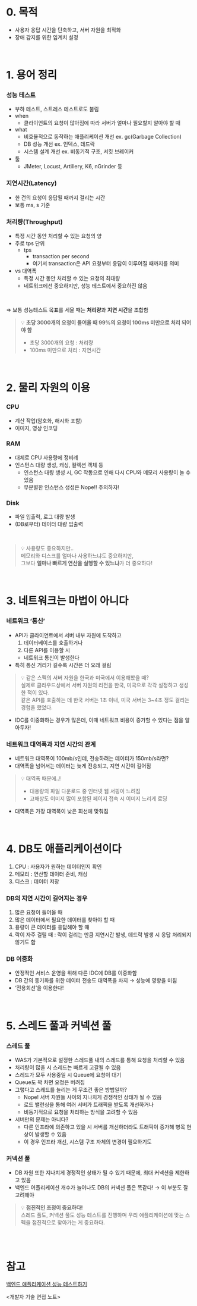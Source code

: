 # 0. 목적
- 사용자 응답 시간을 단축하고, 서버 자원을 최적화
- 장애 감지를 위한 임계치 설정

<br>



# 1. 용어 정리

### **성능 테스트**

- 부하 테스트, 스트레스 테스트로도 불림
- when
    - 클라이언트의 요청이 많아짐에 따라 서버가 얼마나 필요할지 알아야 할 때
- what
    - 비효율적으로 동작하는 애플리케이션 개선 ex. gc(Garbage Collection)
    - DB 성능 개선 ex. 인덱스, 데드락
    - 시스템 설계 개선 ex. 비동기적 구조, 서킷 브레이커
- 툴
    - JMeter, Locust, Artillery, K6, nGrinder 등

### **지연시간(Latency)**

- 한 건의 요청이 응답될 때까지 걸리는 시간
- 보통 ms, s 기준

### **처리량(Throughput)**

- 특정 시간 동안 처리할 수 있는 요청의 양
- 주로 tps 단위
    - tps
        - transaction per second
        - 여기서 transaction은 API 요청부터 응답이 이루어질 때까지를 의미
- vs 대역폭
    - 특정 시간 동안 처리할 수 있는 요청의 최대량
    - 네트워크에선 중요하지만, 성능 테스트에서 중요하진 않음
 
<br>

⇒ 보통 성능테스트 목표를 세울 때는 **처리량**과 **지연 시간**을 조합함  

>💡 **초당 3000개의 요청이 들어올 때 99%의 요청이 100ms 미만으로 처리 되어야 함**
> - 초당 3000개의 요청 : 처리량
> - 100ms 미만으로 처리 : 지연시간

<br>

# 2. 물리 자원의 이용

### CPU

- 계산 작업(암호화, 해시화 포함)
- 이미지, 영상 인코딩

### RAM

- 대체로 CPU 사용량에 정비례
- 인스턴스 대량 생성, 캐싱, 컬렉션 객체 등
    - 인스턴스 대량 생성 시, GC 작동으로 인해 다시 CPU와 메모리 사용량이 늘 수 있음
    - 무분별한 인스턴스 생성은 Nope!! 주의하자!

### Disk

- 파일 입출력, 로그 대량 발생
- (DB로부터) 데이터 대량 입출력

<br>

> 💡 사용량도 중요하지만..  
> 메모리와 디스크를 얼마나 사용하느냐도 중요하지만,  
> 그보다 **얼마나 빠르게 연산을 실행할 수 있느냐**가 더 중요하다!

<br>

# 3. 네트워크는 마법이 아니다

### 네트워크 ‘통신’

- API가 클라이언트에서 서버 내부 자원에 도착하고
    1. 데이터베이스를 호출하거나
    2. 다른 API를 이용할 시
    - 네트워크 통신이 발생한다
- 특히 통신 거리가 길수록 시간은 더 오래 걸림

> 💡 같은 스펙의 서버 자원을 한국과 미국에서 이용해봤을 때?  
> 실제로 클라우드상에서 서버 자원의 리전을 한국, 미국으로 각각 설정하고 생성한 적이 있다.  
> 같은 API를 호출하는 데 한국 서버는 1초 이내, 미국 서버는 3~4초 정도 걸리는 경험을 했었다.

- IDC를 이중화하는 경우가 많은데, 이때 네트워크 비용이 증가할 수 있다는 점을 알아두자!

### 네트워크 대역폭과 지연 시간의 관계

- 네트워크 대역폭이 100mb/s인데, 전송하려는 데이터가 150mb/s라면?
- 대역폭을 넘어서는 데이터는 늦게 전송되고, 지연 시간이 길어짐

> 💡 대역폭 때문에..!
> - 대용량의 파일 다운로드 중 인터넷 웹 서핑이 느려짐
> - 고해상도 이미지 많이 포함된 페이지 접속 시 이미지 느리게 로딩

- 대역폭은 가장 대역폭이 낮은 회선에 맞춰짐

<br>

# 4. DB도 애플리케이션이다

1. CPU : 사용자가 원하는 데이터인지 확인
2. 메모리 : 연산할 데이터 준비, 캐싱
3. 디스크 : 데이터 저장

### DB의 지연 시간이 길어지는 경우

1. 많은 요청이 들어올 때
2. 많은 데이터에서 필요한 데이터를 찾아야 할 때
3. 용량이 큰 데이터를 응답해야 할 때
4. 락이 자주 걸릴 때 : 락이 걸리는 만큼 지연시간 발생, 데드락 발생 시 응답 처리되지 않기도 함

### DB 이중화

- 안정적인 서비스 운영을 위해 다른 IDC에 DB를 이중화함
- DB 간의 동기화를 위한 데이터 전송도 대역폭을 차지 → 성능에 영향을 미침
- ‘전용회선’을 이용한다!

<br>

# 5. 스레드 풀과 커넥션 풀

### 스레드 풀

- WAS가 기본적으로 설정한 스레드풀 내의 스레드를 통해 요청을 처리할 수 있음
- 처리량이 많을 시 스레드는 빠르게 고갈될 수 있음
- 스레드가 모두 사용중일 시 Queue에 요청이 대기
- Queue도 꽉 차면 요청은 버려짐
- 그렇다고 스레드를 늘리는 게 무조건 좋은 방법일까?
    - Nope! 서버 자원들 사이의 지나치게 경쟁적인 상태가 될 수 있음
    - 로드 밸런싱을 통해 여러 서버가 트래픽을 받도록 개선하거나
    - 비동기적으로 요청을 처리하는 방식을 고려할 수 있음
- 서버만의 문제는 아니다?
    - 다른 인프라에 의존하고 있을 시 서버를 개선하더라도 트래픽이 증가해 병목 현상이 발생할 수 있음
    - 이 경우 인프라 개선, 시스템 구조 자체의 변경이 필요하기도

### 커넥션 풀

- DB 자원 또한 지나치게 경쟁적인 상태가 될 수 있기 때문에, 최대 커넥션을 제한하고 있음
- 백엔드 어플리케이션 개수가 늘어나도 DB의 커넥션 풀은 똑같다! → 이 부분도 잘 고려해야


> 💡 **점진적인 조정이 중요하다!**  
> 스레드 풀도, 커넥션 풀도 성능 테스트를 진행하며 우리 애플리케이션에 맞는 스펙을 점진적으로 찾아가는 게 중요하다.

<br>
<br>

# 참고  
[백엔드 애플리케이션 성능 테스트하기](https://www.inflearn.com/course/%EB%B0%B1%EC%97%94%EB%93%9C-%EC%95%A0%ED%94%8C%EB%A6%AC%EC%BC%80%EC%9D%B4%EC%85%98-%EC%84%B1%EB%8A%A5-%ED%85%8C%EC%8A%A4%ED%8A%B8)


<개발자 기술 면접 노트>
